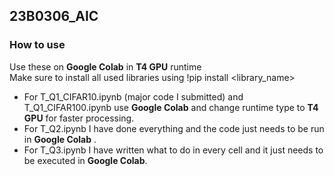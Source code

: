 ## **23B0306_AIC** ##
### How to use ###
Use these on __Google Colab__ in __T4 GPU__ runtime<br>
Make sure to install all used libraries using  !pip install <library_name> <br> 
* For T_Q1_CIFAR10.ipynb (major code I submitted) and T_Q1_CIFAR100.ipynb use __Google Colab__ and change runtime type to **T4 GPU** for faster processing.
* For T_Q2.ipynb I have done everything and the code just needs to be run in __Google Colab__ . 
* For T_Q3.ipynb I have written what to do in every cell and it just needs to be executed in __Google Colab__.
 
